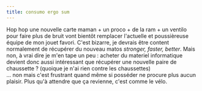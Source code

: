 ```yaml
---
title: consumo ergo sum
---
```


Hop hop une nouvelle carte maman + un proco + de la ram + un ventilo pour
faire plus de bruit vont bientôt remplacer l'actuelle et poussièreuse équipe
de mon jouet favori. C'est bizarre, je devrais être content normalement de
récupérer du nouveau matos _stronger, faster, better_. Mais non, à vrai dire
je m'en tape un peu : acheter du materiel informatique devient donc aussi
intéressant que récupérer une nouvelle paire de chaussette ? (quoique je n'ai
rien contre les chaussettes)  
... non mais c'est frustrant quand même si posséder ne procure plus aucun
plaisir. Plus qu'à attendre que ça revienne, c'est comme le vélo.

